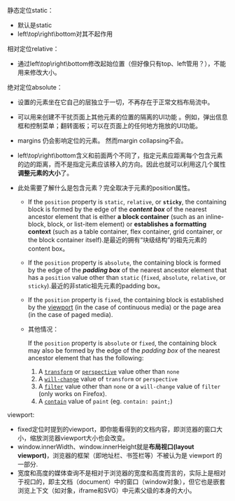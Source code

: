 静态定位static：

- 默认是static
- left\top\right\bottom对其不起作用





相对定位relative：

- 通过left\top\right\bottom修改起始位置（但好像只有top、left管用？），不能用来修改大小。





绝对定位absolute：

- 设置的元素坐在它自己的层独立于一切，不再存在于正常文档布局流中。

- 可以用来创建不干扰页面上其他元素的位置的隔离的UI功能 。例如，弹出信息框和控制菜单；翻转面板；可以在页面上的任何地方拖放的UI功能。

- margins 仍会影响定位的元素。 然而margin collapsing不会。

- left\top\right\bottom含义和前面两个不同了，指定元素应距离每个包含元素的边的距离，而不是指定元素应该移入的方向。因此也就可以利用这几个属性**调整元素的大小**了。

- 此处需要了解什么是包含元素？完全取决于元素的position属性。

  - If the `position` property is `static`, `relative`, or **`sticky`**, the containing block is formed by the edge of the ***content box*** of the nearest ancestor element that is either **a block container** (such as an inline-block, block, or list-item element) or **establishes a formatting context** (such as a table container, flex container, grid container, or the block container itself).是最近的拥有“块级结构”的祖先元素的content box。

  - If the `position` property is `absolute`, the containing block is formed by the edge of the ***padding box*** of the nearest ancestor element that has a `position` value other than `static` (`fixed`, `absolute`, `relative`, or `sticky`).最近的非static祖先元素的padding box。

  - If the `position` property is `fixed`, the containing block is established by the [viewport](https://developer.mozilla.org/en-US/docs/Glossary/viewport) (in the case of continuous media) or the page area (in the case of paged media).

  - 其他情况：

    If the `position` property is `absolute` or `fixed`, the containing block may also be formed by the edge of the *padding box* of the nearest ancestor element that has the following:

    1. A [`transform`](https://developer.mozilla.org/en-US/docs/Web/CSS/transform) or [`perspective`](https://developer.mozilla.org/en-US/docs/Web/CSS/perspective) value other than `none`
    2. A [`will-change`](https://developer.mozilla.org/en-US/docs/Web/CSS/will-change) value of `transform` or `perspective`
    3. A [`filter`](https://developer.mozilla.org/en-US/docs/Web/CSS/filter) value other than `none` or a `will-change` value of `filter` (only works on Firefox).
    4. A [`contain`](https://developer.mozilla.org/en-US/docs/Web/CSS/contain) value of `paint` (eg. `contain: paint;`)



viewport:

- fixed定位时提到的viewport，即你能看得到的文档内容，即浏览器的窗口大小，缩放浏览器viewport大小也会改变。
- window.innerWidth、window.innerHeight就是**布局视口(layout viewport)**，浏览器的框架（即地址栏、书签栏等）不被认为是 viewport 的一部分.
- 宽度和高度的媒体查询不是相对于浏览器的宽度和高度而言的，实际上是相对于视口的，即主文档（document）中的窗口（window对象），但它也是嵌套浏览上下文（如对象，iframe和SVG）中元素父级的本身的大小。



